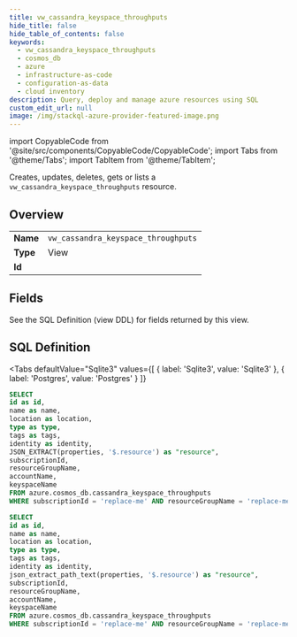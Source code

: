 ```yaml
--- 
title: vw_cassandra_keyspace_throughputs
hide_title: false
hide_table_of_contents: false
keywords:
  - vw_cassandra_keyspace_throughputs
  - cosmos_db
  - azure
  - infrastructure-as-code
  - configuration-as-data
  - cloud inventory
description: Query, deploy and manage azure resources using SQL
custom_edit_url: null
image: /img/stackql-azure-provider-featured-image.png
---
```


import CopyableCode from '@site/src/components/CopyableCode/CopyableCode';
import Tabs from '@theme/Tabs';
import TabItem from '@theme/TabItem';

Creates, updates, deletes, gets or lists a <code>vw_cassandra_keyspace_throughputs</code> resource.

## Overview
<table><tbody>
<tr><td><b>Name</b></td><td><code>vw_cassandra_keyspace_throughputs</code></td></tr>
<tr><td><b>Type</b></td><td>View</td></tr>
<tr><td><b>Id</b></td><td><CopyableCode code="azure.cosmos_db.vw_cassandra_keyspace_throughputs" /></td></tr>
</tbody></table>

## Fields

See the SQL Definition (view DDL) for fields returned by this view.

## SQL Definition

<Tabs
defaultValue="Sqlite3"
values={[
{ label: 'Sqlite3', value: 'Sqlite3' },
{ label: 'Postgres', value: 'Postgres' }
]}
>
<TabItem value="Sqlite3">

```sql
SELECT
id as id,
name as name,
location as location,
type as type,
tags as tags,
identity as identity,
JSON_EXTRACT(properties, '$.resource') as "resource",
subscriptionId,
resourceGroupName,
accountName,
keyspaceName
FROM azure.cosmos_db.cassandra_keyspace_throughputs
WHERE subscriptionId = 'replace-me' AND resourceGroupName = 'replace-me' AND accountName = 'replace-me' AND keyspaceName = 'replace-me';
```

</TabItem>
<TabItem value="Postgres">

```sql
SELECT
id as id,
name as name,
location as location,
type as type,
tags as tags,
identity as identity,
json_extract_path_text(properties, '$.resource') as "resource",
subscriptionId,
resourceGroupName,
accountName,
keyspaceName
FROM azure.cosmos_db.cassandra_keyspace_throughputs
WHERE subscriptionId = 'replace-me' AND resourceGroupName = 'replace-me' AND accountName = 'replace-me' AND keyspaceName = 'replace-me';
```

</TabItem>
</Tabs>
